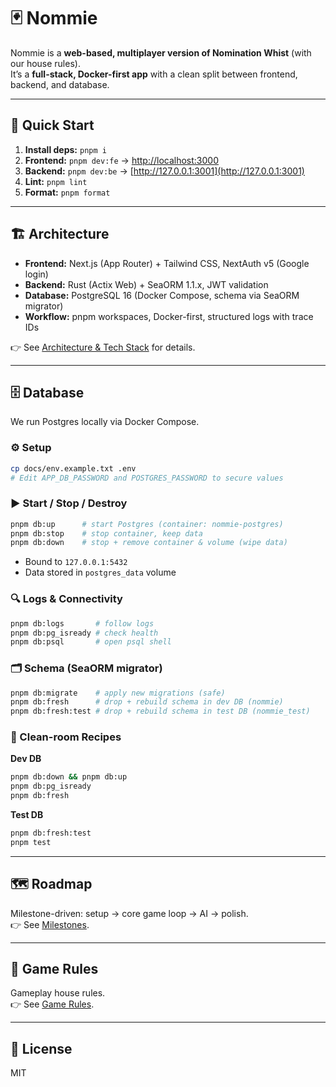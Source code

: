 # 🃏 Nommie

Nommie is a **web-based, multiplayer version of Nomination Whist** (with our house rules).  
It’s a **full-stack, Docker-first app** with a clean split between frontend, backend, and database.

---

## 🚀 Quick Start
1. **Install deps:** `pnpm i`
2. **Frontend:** `pnpm dev:fe` → [http://localhost:3000](http://localhost:3000)
3. **Backend:** `pnpm dev:be` → [http://127.0.0.1:3001](http://127.0.0.1:3001)
4. **Lint:** `pnpm lint`
5. **Format:** `pnpm format`

---

## 🏗️ Architecture
- **Frontend:** Next.js (App Router) + Tailwind CSS, NextAuth v5 (Google login)  
- **Backend:** Rust (Actix Web) + SeaORM 1.1.x, JWT validation  
- **Database:** PostgreSQL 16 (Docker Compose, schema via SeaORM migrator)  
- **Workflow:** pnpm workspaces, Docker-first, structured logs with trace IDs  

👉 See [Architecture & Tech Stack](docs/architecture.md) for details.

---

## 🗄️ Database

We run Postgres locally via Docker Compose.

### ⚙️ Setup
```bash
cp docs/env.example.txt .env
# Edit APP_DB_PASSWORD and POSTGRES_PASSWORD to secure values
```

### ▶️ Start / Stop / Destroy
```bash
pnpm db:up      # start Postgres (container: nommie-postgres)
pnpm db:stop    # stop container, keep data
pnpm db:down    # stop + remove container & volume (wipe data)
```
- Bound to `127.0.0.1:5432`  
- Data stored in `postgres_data` volume

### 🔍 Logs & Connectivity
```bash
pnpm db:logs       # follow logs
pnpm db:pg_isready # check health
pnpm db:psql       # open psql shell
```

### 🗂️ Schema (SeaORM migrator)
```bash
pnpm db:migrate    # apply new migrations (safe)
pnpm db:fresh      # drop + rebuild schema in dev DB (nommie)
pnpm db:fresh:test # drop + rebuild schema in test DB (nommie_test)
```

### 🧹 Clean-room Recipes
**Dev DB**
```bash
pnpm db:down && pnpm db:up
pnpm db:pg_isready
pnpm db:fresh
```
**Test DB**
```bash
pnpm db:fresh:test
pnpm test
```

---

## 🗺️ Roadmap
Milestone-driven: setup → core game loop → AI → polish.  
👉 See [Milestones](docs/milestones.md).

---

## 🎲 Game Rules
Gameplay house rules.  
👉 See [Game Rules](docs/game-rules.md).

---

## 📜 License
MIT
